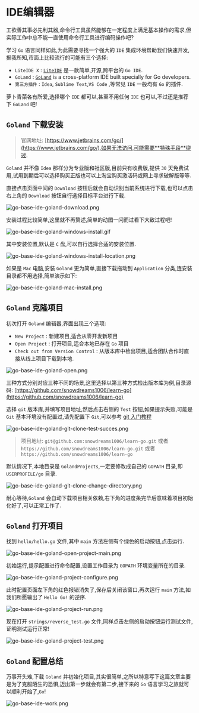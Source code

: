 # IDE编辑器

工欲善其事必先利其器,命令行工具虽然能够在一定程度上满足基本操作的需求,但实际工作中总不能一直使用命令行工具进行编码操作吧?

学习 `Go` 语言同样如此,为此需要寻找一个强大的 `IDE` 集成环境帮助我们快速开发,据我所知,市面上比较流行的可能有三个选择:

- `LiteIDE X` : [`LiteIDE`](http://liteide.org/cn/) 是一款简单,开源,跨平台的 `Go IDE`.
- `GoLand` : [`GoLand`](https://www.jetbrains.com/go/) is a cross-platform IDE built specially for Go developers.
- `第三方插件` : `Idea`, `Sublime Text`,`VS Code` ,等常见 `IDE` 一般均有 `Go` 的插件.

萝卜青菜各有所爱,选择哪个 `IDE` 都可以,甚至不用任何 `IDE` 也可以,不过还是推荐下 `GoLand` 吧!

## `Goland` 下载安装

> 官网地址: [https://www.jetbrains.com/go/](https://www.jetbrains.com/go/),如果无法访问,可能需要**特殊手段**绕过.

`Goland` 并不像 `Idea` 那样分为专业版和社区版,目前只有收费版,提供 `30` 天免费试用,试用到期后可以选择购买正版也可以上淘宝购买激活码或网上寻求破解版等等.

直接点击页面中间的 `Download` 按钮后就会自动识别当前系统进行下载,也可以点击右上角的 `Download` 按钮自行选择目标平台进行下载.

![go-base-ide-goland-download.png](../images/go-base-ide-goland-download.png)

安装过程比较简单,这里就不再赘述,简单的动图一闪而过看下大致过程吧!

![go-base-ide-goland-windows-install.gif](../images/go-base-ide-goland-windows-install.gif)

其中安装位置,默认是 `C` 盘,可以自行选择合适的安装位置.

![go-base-ide-goland-windows-install-location.png](../images/go-base-ide-goland-windows-install-location.png)

如果是 `Mac` 电脑,安装 `Goland` 更为简单,直接下载拖动到 `Application` 分类,连安装目录都不用选择,简单演示如下:

![go-base-ide-goland-mac-install.png](../images/go-base-ide-goland-mac-install.png)

## `Goland` 克隆项目

初次打开 `Goland` 编辑器,界面出现三个选项:

- `New Project` : 新建项目,适合从零开发新项目
- `Open Project` : 打开项目,适合本地已存在 `Go` 项目
- `Check out from Version Control` : 从版本库中检出项目,适合团队合作时直接从线上项目下载到本地.

![go-base-ide-goland-open.png](../images/go-base-ide-goland-open.png)

三种方式分别对应三种不同的场景,这里选择以第三种方式检出版本库为例,目录源码: [https://github.com/snowdreams1006/learn-go](https://github.com/snowdreams1006/learn-go)

选择 `git` 版本库,并填写项目地址,然后点击右侧的 `Test` 按钮,如果提示失败,可能是 `Git` 基本环境没有配置过,请先配置下 `Git`,可以参考 [git 入门教程
](https://snowdreams1006.github.io/git/)

![go-base-ide-goland-git-clone-test-succes.png](../images/go-base-ide-goland-git-clone-test-succes.png)

> 项目地址: `git@github.com:snowdreams1006/learn-go.git` 或者 `https://github.com/snowdreams1006/learn-go.git` 或者 `https://github.com/snowdreams1006/learn-go`

默认情况下,本地目录是 `GolandProjects`,一定要修改成自己的 `GOPATH` 目录,即 `USERPROFILE/go` 目录.

![go-base-ide-goland-git-clone-change-directory.png](../images/go-base-ide-goland-git-clone-change-directory.png)

耐心等待,`Goland` 会自动下载项目相关依赖,右下角的进度条完毕后意味着项目初始化好了,可以正常工作了.

## `Goland` 打开项目

找到 `hello/hello.go` 文件,其中 `main` 方法左侧有个绿色的启动按钮,点击运行.

![go-base-ide-goland-open-project-main.png](../images/go-base-ide-goland-open-project-main.png)

初始运行,提示配置进行命令配置,设置工作目录为 `GOPATH` 环境变量所在的目录.

![go-base-ide-goland-project-configure.png](../images/go-base-ide-goland-project-configure.png)

此时配置页面左下角的红色报错消失了,保存后关闭该窗口,再次运行 `main` 方法,如我们所愿输出了 `Hello Go!` 的逆序.

![go-base-ide-goland-project-run.png](../images/go-base-ide-goland-project-run.png)

现在打开 `strings/reverse_test.go` 文件,同样点击左侧的启动按钮运行测试文件,证明测试运行正常!

![go-base-ide-goland-project-test.png](../images/go-base-ide-goland-project-test.png)

## `Goland` 配置总结

万事开头难,下载 `Goland` 并初始化项目,其实很简单,之所以特意写下这篇文章主要是为了克服陌生的恐惧,迈出第一步就会有第二步,接下来的 `Go` 语言学习之旅就可以顺利开始了,`Go`!

![go-base-ide-work.png](../images/go-base-ide-work.png)
